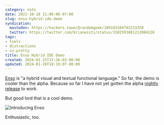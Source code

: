 ```yaml
---
category: note
date: 2022-10-18 21:06:06-07:00
slug: enso-hybrid-ide-demo
syndication:
  mastodon: https://hackers.town/@randomgeek/109193104782233350
  twitter: https://twitter.com/brianwisti/status/1582593881212084226
tags:
- tools
- distractions
- so-pretty
title: Enso Hybrid IDE Demo
created: 2024-01-15T15:26:03-08:00
updated: 2024-01-26T10:19:07-08:00
---
```


[Enso](https://enso.org) is "a hybrid visual and textual functional language." So far, the demo is cooler than the alpha. Because so far I have not yet gotten the alpha [nightly release](https://github.com/enso-org/enso/releases) to work.

But good lord that is a cool demo.

![Introducing Enso](https://www.youtube.com/watch?v=fQvWMoOjmQk)

Enthusiastic, too.
